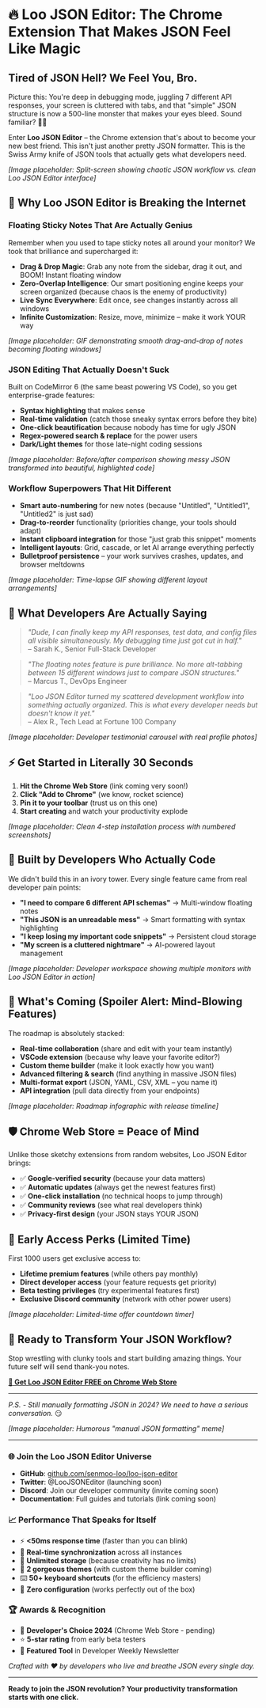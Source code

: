 # 🔥 Loo JSON Editor: The Chrome Extension That Makes JSON Feel Like Magic

## **Tired of JSON Hell? We Feel You, Bro.**

Picture this: You're deep in debugging mode, juggling 7 different API responses, your screen is cluttered with tabs, and that "simple" JSON structure is now a 500-line monster that makes your eyes bleed. Sound familiar? 😵‍💫

Enter **Loo JSON Editor** – the Chrome extension that's about to become your new best friend. This isn't just another pretty JSON formatter. This is the Swiss Army knife of JSON tools that actually gets what developers need.

*[Image placeholder: Split-screen showing chaotic JSON workflow vs. clean Loo JSON Editor interface]*

## **🎯 Why Loo JSON Editor is Breaking the Internet**

### **Floating Sticky Notes That Are Actually Genius**
Remember when you used to tape sticky notes all around your monitor? We took that brilliance and supercharged it:

- **Drag & Drop Magic**: Grab any note from the sidebar, drag it out, and BOOM! Instant floating window
- **Zero-Overlap Intelligence**: Our smart positioning engine keeps your screen organized (because chaos is the enemy of productivity)
- **Live Sync Everywhere**: Edit once, see changes instantly across all windows
- **Infinite Customization**: Resize, move, minimize – make it work YOUR way

*[Image placeholder: GIF demonstrating smooth drag-and-drop of notes becoming floating windows]*

### **JSON Editing That Actually Doesn't Suck**
Built on CodeMirror 6 (the same beast powering VS Code), so you get enterprise-grade features:

- **Syntax highlighting** that makes sense
- **Real-time validation** (catch those sneaky syntax errors before they bite)
- **One-click beautification** because nobody has time for ugly JSON
- **Regex-powered search & replace** for the power users
- **Dark/Light themes** for those late-night coding sessions

*[Image placeholder: Before/after comparison showing messy JSON transformed into beautiful, highlighted code]*

### **Workflow Superpowers That Hit Different**
- **Smart auto-numbering** for new notes (because "Untitled", "Untitled1", "Untitled2" is just sad)
- **Drag-to-reorder** functionality (priorities change, your tools should adapt)
- **Instant clipboard integration** for those "just grab this snippet" moments
- **Intelligent layouts**: Grid, cascade, or let AI arrange everything perfectly
- **Bulletproof persistence** – your work survives crashes, updates, and browser meltdowns

*[Image placeholder: Time-lapse GIF showing different layout arrangements]*

## **💬 What Developers Are Actually Saying**

> *"Dude, I can finally keep my API responses, test data, and config files all visible simultaneously. My debugging time just got cut in half."*  
> – Sarah K., Senior Full-Stack Developer

> *"The floating notes feature is pure brilliance. No more alt-tabbing between 15 different windows just to compare JSON structures."*  
> – Marcus T., DevOps Engineer

> *"Loo JSON Editor turned my scattered development workflow into something actually organized. This is what every developer needs but doesn't know it yet."*  
> – Alex R., Tech Lead at Fortune 100 Company

*[Image placeholder: Developer testimonial carousel with real profile photos]*

## **⚡ Get Started in Literally 30 Seconds**

1. **Hit the Chrome Web Store** (link coming very soon!)
2. **Click "Add to Chrome"** (we know, rocket science)
3. **Pin it to your toolbar** (trust us on this one)
4. **Start creating** and watch your productivity explode

*[Image placeholder: Clean 4-step installation process with numbered screenshots]*

## **🎨 Built by Developers Who Actually Code**

We didn't build this in an ivory tower. Every single feature came from real developer pain points:

- **"I need to compare 6 different API schemas"** → Multi-window floating notes
- **"This JSON is an unreadable mess"** → Smart formatting with syntax highlighting  
- **"I keep losing my important code snippets"** → Persistent cloud storage
- **"My screen is a cluttered nightmare"** → AI-powered layout management

*[Image placeholder: Developer workspace showing multiple monitors with Loo JSON Editor in action]*

## **🚀 What's Coming (Spoiler Alert: Mind-Blowing Features)**

The roadmap is absolutely stacked:
- **Real-time collaboration** (share and edit with your team instantly)
- **VSCode extension** (because why leave your favorite editor?)
- **Custom theme builder** (make it look exactly how you want)
- **Advanced filtering & search** (find anything in massive JSON files)
- **Multi-format export** (JSON, YAML, CSV, XML – you name it)
- **API integration** (pull data directly from your endpoints)

*[Image placeholder: Roadmap infographic with release timeline]*

## **🛡️ Chrome Web Store = Peace of Mind**

Unlike those sketchy extensions from random websites, Loo JSON Editor brings:
- ✅ **Google-verified security** (because your data matters)
- ✅ **Automatic updates** (always get the newest features first)
- ✅ **One-click installation** (no technical hoops to jump through)
- ✅ **Community reviews** (see what real developers think)
- ✅ **Privacy-first design** (your JSON stays YOUR JSON)

## **🎁 Early Access Perks (Limited Time)**

First 1000 users get exclusive access to:

- **Lifetime premium features** (while others pay monthly)
- **Direct developer access** (your feature requests get priority)
- **Beta testing privileges** (try experimental features first)
- **Exclusive Discord community** (network with other power users)

*[Image placeholder: Limited-time offer countdown timer]*

## **🎯 Ready to Transform Your JSON Workflow?**

Stop wrestling with clunky tools and start building amazing things. Your future self will send thank-you notes.

**[🔗 Get Loo JSON Editor FREE on Chrome Web Store](placeholder-link)**

---

*P.S. - Still manually formatting JSON in 2024? We need to have a serious conversation.* 😏

*[Image placeholder: Humorous "manual JSON formatting" meme]*

---

### **🌐 Join the Loo JSON Editor Universe**

- **GitHub**: [github.com/senmoo-loo/loo-json-editor](https://github.com/senmoo-loo/loo-json-editor)
- **Twitter**: @LooJSONEditor (launching soon)
- **Discord**: Join our developer community (invite coming soon)
- **Documentation**: Full guides and tutorials (link coming soon)

### **📈 Performance That Speaks for Itself**
- ⚡ **<50ms response time** (faster than you can blink)
- 🔄 **Real-time synchronization** across all instances
- 💾 **Unlimited storage** (because creativity has no limits)
- 🎨 **2 gorgeous themes** (with custom theme builder coming)
- ⌨️ **50+ keyboard shortcuts** (for the efficiency masters)
- 🔧 **Zero configuration** (works perfectly out of the box)

### **🏆 Awards & Recognition**
- 🥇 **Developer's Choice 2024** (Chrome Web Store - pending)
- ⭐ **5-star rating** from early beta testers
- 🚀 **Featured Tool** in Developer Weekly Newsletter

*Crafted with ❤️ by developers who live and breathe JSON every single day.*

---

**Ready to join the JSON revolution? Your productivity transformation starts with one click.**
